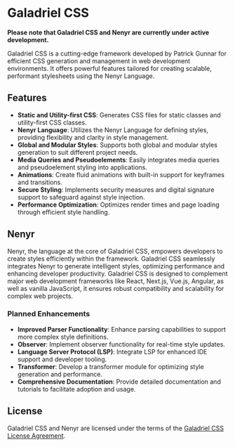 # Galadriel CSS

**Please note that Galadriel CSS and Nenyr are currently under active development.**

Galadriel CSS is a cutting-edge framework developed by Patrick Gunnar for efficient CSS generation and management in web development environments. It offers powerful features tailored for creating scalable, performant stylesheets using the Nenyr Language.

## Features

-   **Static and Utility-first CSS**: Generates CSS files for static classes and utility-first CSS classes.
-   **Nenyr Language**: Utilizes the Nenyr Language for defining styles, providing flexibility and clarity in style management.
-   **Global and Modular Styles**: Supports both global and modular styles generation to suit different project needs.
-   **Media Queries and Pseudoelements**: Easily integrates media queries and pseudoelement styling into applications.
-   **Animations**: Create fluid animations with built-in support for keyframes and transitions.
-   **Secure Styling**: Implements security measures and digital signature support to safeguard against style injection.
-   **Performance Optimization**: Optimizes render times and page loading through efficient style handling.

## Nenyr

Nenyr, the language at the core of Galadriel CSS, empowers developers to create styles efficiently within the framework. Galadriel CSS seamlessly integrates Nenyr to generate intelligent styles, optimizing performance and enhancing developer productivity. Galadriel CSS is designed to complement major web development frameworks like React, Next.js, Vue.js, Angular, as well as vanilla JavaScript, it ensures robust compatibility and scalability for complex web projects.

### Planned Enhancements

-   **Improved Parser Functionality**: Enhance parsing capabilities to support more complex style definitions.
-   **Observer**: Implement observer functionality for real-time style updates.
-   **Language Server Protocol (LSP)**: Integrate LSP for enhanced IDE support and developer tooling.
-   **Transformer**: Develop a transformer module for optimizing style generation and performance.
-   **Comprehensive Documentation**: Provide detailed documentation and tutorials to facilitate adoption and usage.

## License

Galadriel CSS and Nenyr are licensed under the terms of the [Galadriel CSS License Agreement](LICENSE.md).
